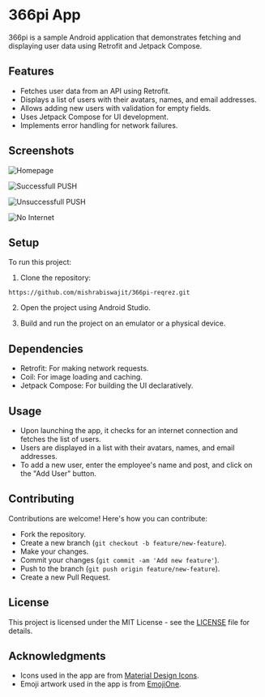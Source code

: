# 366pi App

366pi is a sample Android application that demonstrates fetching and displaying user data using Retrofit and Jetpack Compose.

## Features

- Fetches user data from an API using Retrofit.
- Displays a list of users with their avatars, names, and email addresses.
- Allows adding new users with validation for empty fields.
- Uses Jetpack Compose for UI development.
- Implements error handling for network failures.

## Screenshots
![Homepage](/sample/Screenshot_2024-07-11-12-22-47-782_com.example.a366pi.jpg)

![Successfull PUSH](/sample/Screenshot_2024-07-11-12-23-01-241_com.example.a366pi.jpg)

![Unsuccessfull PUSH](/sample/Screenshot_2024-07-11-12-23-09-217_com.example.a366pi.jpg)

![No Internet](/sample/Screenshot_2024-07-11-12-23-14-988_com.example.a366pi.jpg)

## Setup

To run this project:

1. Clone the repository:

```shell
https://github.com/mishrabiswajit/366pi-reqrez.git
```

2. Open the project using Android Studio.

3. Build and run the project on an emulator or a physical device.

## Dependencies

- Retrofit: For making network requests.
- Coil: For image loading and caching.
- Jetpack Compose: For building the UI declaratively.

## Usage

- Upon launching the app, it checks for an internet connection and fetches the list of users.
- Users are displayed in a list with their avatars, names, and email addresses.
- To add a new user, enter the employee's name and post, and click on the "Add User" button.

## Contributing

Contributions are welcome! Here's how you can contribute:
- Fork the repository.
- Create a new branch (`git checkout -b feature/new-feature`).
- Make your changes.
- Commit your changes (`git commit -am 'Add new feature'`).
- Push to the branch (`git push origin feature/new-feature`).
- Create a new Pull Request.

## License

This project is licensed under the MIT License - see the [LICENSE](LICENSE) file for details.

## Acknowledgments

- Icons used in the app are from [Material Design Icons](https://material.io/resources/icons/).
- Emoji artwork used in the app is from [EmojiOne](https://www.emojione.com/).
